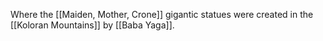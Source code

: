 Where the [[Maiden, Mother, Crone]] gigantic statues were created in the [[Koloran Mountains]] by [[Baba Yaga]].